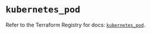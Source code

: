 # `kubernetes_pod`

Refer to the Terraform Registry for docs: [`kubernetes_pod`](https://registry.terraform.io/providers/hashicorp/kubernetes/2.37.1/docs/resources/pod).
